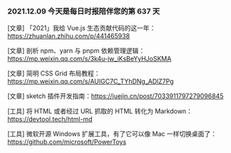 ### 2021.12.09 今天是每日时报陪伴您的第 637 天

[文章] 「2021」我给 Vue.js 生态贡献代码的这一年：<https://zhuanlan.zhihu.com/p/441465938>

[文章] 剖析 npm、yarn 与 pnpm 依赖管理逻辑：<https://mp.weixin.qq.com/s/3k4u-jw_iKsBeYyHJoSKMA>

[文章] 简明 CSS Grid 布局教程：<https://mp.weixin.qq.com/s/AUIGC7C_TYhDNg_ADlZ7Pg>

[文章] sketch 插件开发指南：<https://juejin.cn/post/7033911797279096845>

[工具] 将 HTML 或者经过 URL 抓取的 HTML 转化为 Markdown：<https://devtool.tech/html-md>

[工具] 微软开源 Windows 扩展工具，有了它可以像 Mac 一样切换桌面了：<https://github.com/microsoft/PowerToys>
